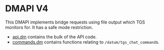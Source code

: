 # DMAPI V4

This DMAPI implements bridge requests using file output which TGS monitors for. It has a safe mode restriction.

- [api.dm](./api.dm) contains the bulk of the API code.
- [commands.dm](./commands.dm) contains functions relating to `/datum/tgs_chat_command`s.
